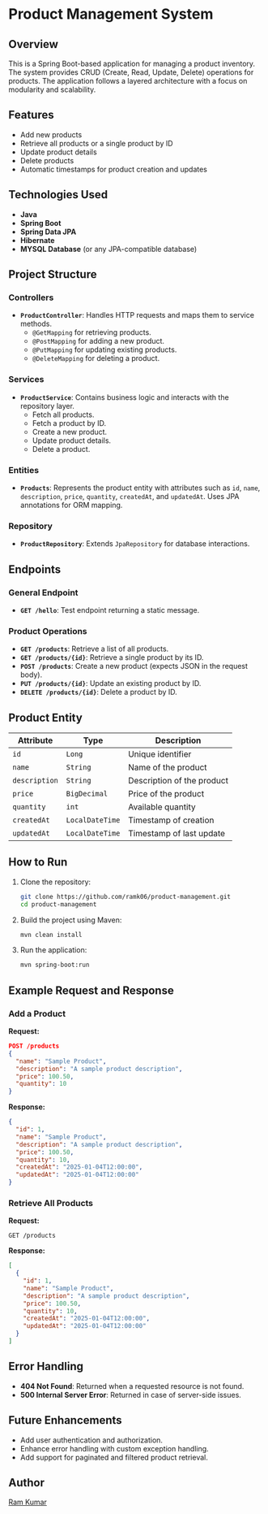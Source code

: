 # Product Management System

## Overview
This is a Spring Boot-based application for managing a product inventory. The system provides CRUD (Create, Read, Update, Delete) operations for products. The application follows a layered architecture with a focus on modularity and scalability.

## Features
- Add new products
- Retrieve all products or a single product by ID
- Update product details
- Delete products
- Automatic timestamps for product creation and updates

## Technologies Used
- **Java**
- **Spring Boot**
- **Spring Data JPA**
- **Hibernate**
- **MYSQL Database** (or any JPA-compatible database)

## Project Structure

### **Controllers**
- **`ProductController`**: Handles HTTP requests and maps them to service methods.
  - `@GetMapping` for retrieving products.
  - `@PostMapping` for adding a new product.
  - `@PutMapping` for updating existing products.
  - `@DeleteMapping` for deleting a product.

### **Services**
- **`ProductService`**: Contains business logic and interacts with the repository layer.
  - Fetch all products.
  - Fetch a product by ID.
  - Create a new product.
  - Update product details.
  - Delete a product.

### **Entities**
- **`Products`**: Represents the product entity with attributes such as `id`, `name`, `description`, `price`, `quantity`, `createdAt`, and `updatedAt`. Uses JPA annotations for ORM mapping.

### **Repository**
- **`ProductRepository`**: Extends `JpaRepository` for database interactions.

## Endpoints

### General Endpoint
- **`GET /hello`**: Test endpoint returning a static message.

### Product Operations
- **`GET /products`**: Retrieve a list of all products.
- **`GET /products/{id}`**: Retrieve a single product by its ID.
- **`POST /products`**: Create a new product (expects JSON in the request body).
- **`PUT /products/{id}`**: Update an existing product by ID.
- **`DELETE /products/{id}`**: Delete a product by ID.

## Product Entity
| Attribute   | Type        | Description                |
|-------------|-------------|----------------------------|
| `id`        | `Long`      | Unique identifier          |
| `name`      | `String`    | Name of the product        |
| `description` | `String`  | Description of the product |
| `price`     | `BigDecimal`| Price of the product       |
| `quantity`  | `int`       | Available quantity         |
| `createdAt` | `LocalDateTime` | Timestamp of creation |
| `updatedAt` | `LocalDateTime` | Timestamp of last update |

## How to Run

1. Clone the repository:
   ```bash
   git clone https://github.com/ramk06/product-management.git
   cd product-management
   ```

2. Build the project using Maven:
   ```bash
   mvn clean install
   ```

3. Run the application:
   ```bash
   mvn spring-boot:run
   ```



## Example Request and Response

### Add a Product
**Request:**
```json
POST /products
{
  "name": "Sample Product",
  "description": "A sample product description",
  "price": 100.50,
  "quantity": 10
}
```

**Response:**
```json
{
  "id": 1,
  "name": "Sample Product",
  "description": "A sample product description",
  "price": 100.50,
  "quantity": 10,
  "createdAt": "2025-01-04T12:00:00",
  "updatedAt": "2025-01-04T12:00:00"
}
```

### Retrieve All Products
**Request:**
```http
GET /products
```

**Response:**
```json
[
  {
    "id": 1,
    "name": "Sample Product",
    "description": "A sample product description",
    "price": 100.50,
    "quantity": 10,
    "createdAt": "2025-01-04T12:00:00",
    "updatedAt": "2025-01-04T12:00:00"
  }
]
```

## Error Handling
- **404 Not Found**: Returned when a requested resource is not found.
- **500 Internal Server Error**: Returned in case of server-side issues.

## Future Enhancements
- Add user authentication and authorization.
- Enhance error handling with custom exception handling.
- Add support for paginated and filtered product retrieval.


## Author
[Ram Kumar](https://github.com/ramk06)

